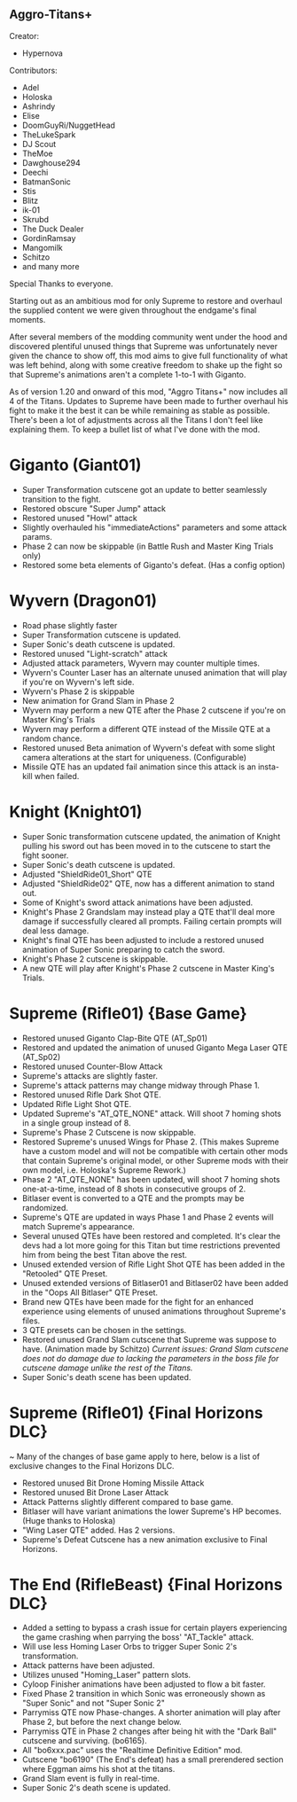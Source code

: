 ## Aggro-Titans+

Creator: 
- Hypernova

Contributors:
- Adel
- Holoska
- Ashrindy
- Elise
- DoomGuyRi/NuggetHead
- TheLukeSpark
- DJ Scout
- TheMoe
- Dawghouse294
- Deechi
- BatmanSonic
- Stis
- Blitz
- ik-01
- Skrubd
- The Duck Dealer
- GordinRamsay
- Mangomilk
- Schitzo
- and many more

Special Thanks to everyone.

Starting out as an ambitious mod for only Supreme to restore and overhaul the supplied content we were given throughout the endgame's final moments. 

After several members of the modding community went under the hood and discovered plentiful unused things that Supreme was unfortunately never given the chance to show off, this mod aims to give full functionality of what was left behind, along with some creative freedom to shake up the fight so that Supreme's animations aren't a complete 1-to-1 with Giganto. 

As of version 1.20 and onward of this mod, "Aggro Titans+" now includes all 4 of the Titans. Updates to Supreme have been made to further overhaul his fight to make it the best it can be while remaining as stable as possible. There's been a lot of adjustments across all the Titans I don't feel like explaining them. To keep a bullet list of what I've done with the mod.

# Giganto (Giant01)
- Super Transformation cutscene got an update to better seamlessly transition to the fight.
- Restored obscure "Super Jump" attack
- Restored unused "Howl" attack
- Slightly overhauled his "immediateActions" parameters and some attack params.
- Phase 2 can now be skippable (in Battle Rush and Master King Trials only)
- Restored some beta elements of Giganto's defeat. (Has a config option)

# Wyvern (Dragon01)
- Road phase slightly faster
- Super Transformation cutscene is updated.
- Super Sonic's death cutscene is updated.
- Restored unused "Light-scratch" attack
- Adjusted attack parameters, Wyvern may counter multiple times.
- Wyvern's Counter Laser has an alternate unused animation that will play if you're on Wyvern's left side. 
- Wyvern's Phase 2 is skippable
- New animation for Grand Slam in Phase 2
- Wyvern may perform a new QTE after the Phase 2 cutscene if you're on Master King's Trials
- Wyvern may perform a different QTE instead of the Missile QTE at a random chance.
- Restored unused Beta animation of Wyvern's defeat with some slight camera alterations at the start for uniqueness. (Configurable)
- Missile QTE has an updated fail animation since this attack is an insta-kill when failed.

# Knight (Knight01)
- Super Sonic transformation cutscene updated, the animation of Knight pulling his sword out has been moved in to the cutscene to start the fight sooner.
- Super Sonic's death cutscene is updated.
- Adjusted "ShieldRide01_Short" QTE
- Adjusted "ShieldRide02" QTE, now has a different animation to stand out.
- Some of Knight's sword attack animations have been adjusted.
- Knight's Phase 2 Grandslam may instead play a QTE that'll deal more damage if successfully cleared all prompts. Failing certain prompts will deal less damage.
- Knight's final QTE has been adjusted to include a restored unused animation of Super Sonic preparing to catch the sword.
- Knight's Phase 2 cutscene is skippable.
- A new QTE will play after Knight's Phase 2 cutscene in Master King's Trials.

# Supreme (Rifle01) {Base Game}
- Restored unused Giganto Clap-Bite QTE (AT_Sp01)
- Restored and updated the animation of unused Giganto Mega Laser QTE (AT_Sp02)
- Restored unused Counter-Blow Attack
- Supreme's attacks are slightly faster.
- Supreme's attack patterns may change midway through Phase 1.
- Restored unused Rifle Dark Shot QTE.
- Updated Rifle Light Shot QTE.
- Updated Supreme's "AT_QTE_NONE" attack. Will shoot 7 homing shots in a single group instead of 8.
- Supreme's Phase 2 Cutscene is now skippable.
- Restored Supreme's unused Wings for Phase 2. (This makes Supreme have a custom model and will not be compatible with certain other mods that contain Supreme's original model, or other Supreme mods with their own model, i.e. Holoska's Supreme Rework.)
- Phase 2 "AT_QTE_NONE" has been updated, will shoot 7 homing shots one-at-a-time, instead of 8 shots in consecutive groups of 2.
- Bitlaser event is converted to a QTE and the prompts may be randomized.
- Supreme's QTE are updated in ways Phase 1 and Phase 2 events will match Supreme's appearance.
- Several unused QTEs have been restored and completed. It's clear the devs had a lot more going for this Titan but time restrictions prevented him from being the best Titan above the rest.
- Unused extended version of Rifle Light Shot QTE has been added in the "Retooled" QTE Preset.
- Unused extended versions of Bitlaser01 and Bitlaser02 have been added in the "Oops All Bitlaser" QTE Preset.
- Brand new QTEs have been made for the fight for an enhanced experience using elements of unused animations throughout Supreme's files.
- 3 QTE presets can be chosen in the settings.
- Restored unused Grand Slam cutscene that Supreme was suppose to have. (Animation made by Schitzo) *Current issues: Grand Slam cutscene does not do damage due to lacking the parameters in the boss file for cutscene damage unlike the rest of the Titans.*
- Super Sonic's death scene has been updated.

# Supreme (Rifle01) {Final Horizons DLC}
~ Many of the changes of base game apply to here, below is a list of exclusive changes to the Final Horizons DLC.
- Restored unused Bit Drone Homing Missile Attack
- Restored unused Bit Drone Laser Attack
- Attack Patterns slightly different compared to base game.
- Bitlaser will have variant animations the lower Supreme's HP becomes. (Huge thanks to Holoska)
- "Wing Laser QTE" added. Has 2 versions.
- Supreme's Defeat Cutscene has a new animation exclusive to Final Horizons.

# The End (RifleBeast) {Final Horizons DLC}
- Added a setting to bypass a crash issue for certain players experiencing the game crashing when parrying the boss' "AT_Tackle" attack.
- Will use less Homing Laser Orbs to trigger Super Sonic 2's transformation.
- Attack patterns have been adjusted.
- Utilizes unused "Homing_Laser" pattern slots.
- Cyloop Finisher animations have been adjusted to flow a bit faster.
- Fixed Phase 2 transition in which Sonic was erroneously shown as "Super Sonic" and not "Super Sonic 2"
- Parrymiss QTE now Phase-changes. A shorter animation will play after Phase 2, but before the next change below.
- Parrymiss QTE in Phase 2 changes after being hit with the "Dark Ball" cutscene and surviving. (bo6165).
- All "bo6xxx.pac" uses the "Realtime Definitive Edition" mod.
- Cutscene "bo6190" (The End's defeat) has a small prerendered section where Eggman aims his shot at the titans.
- Grand Slam event is fully in real-time.
- Super Sonic 2's death scene is updated.